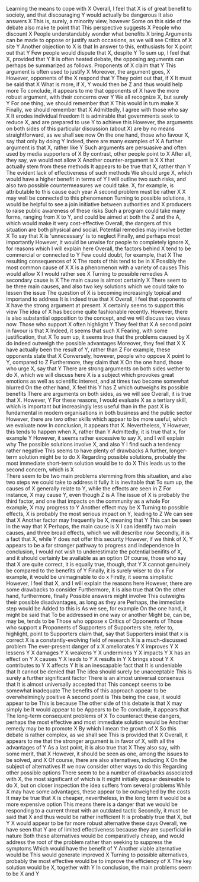 Learning the means to cope with X
Overall, I feel that X is of great benefit to society, and that discouraging Y would actually be dangerous
It also answers X
This is, surely, a minority view, however
Some on this side of the debate also make te point that
This perspective suggests X
People who discount X
People understandably wonder what benefits X bring 
Arguments can be made to oppose or justify such occasions, as we will see
Critics of X site Y
Another objection to X is that 
In answer to this, enthusiasts for X point out that Y
Few people would dispute that X, despite Y
To sum up, I feel that X, provided that Y
It is often heated debate, the opposing arguments can perhaps be summarized as follows. 
Proponents of X claim that Y
This argument is often used to justify X
Moreover, the argument goes, X
However, opponents of the X respond that Y
They point out that, if X 
It must be said that X
What is more, if X, Y would then be Z and thus would help more 
To conclude, it appears to me that opponents of X have the more robust argument, with their concerns over Y
We all recognize X, but surely Y
For one thing, we should remember that X
This would in turn make X
Finally, we should remember that X
Admittedly, I agree with those who say X
It erodes individual freedom
It is admirable that governments seek to reduce X, and are prepared to use Y to achieve this
However, the arguments on both sides of this particular discussion (about X) are by no means straightforward, as we shall see now
On the one hand, those who favour X, say that only by doing Y
Indeed, there are many examples of X
A further argument is that X, rather like Y
Such arguments are persuasive and often used by media supporters of X
By contrast, other people point to X
After all, they say, we would not allow X
Another counter-argument is X
X that actually stem from these methods 
It appears to be true that X, rather than Y
The evident lack of effectiveness of such methods 
We should urge X, which would have a higher benefit in terms of Y
I will outline two such risks, and also two possible countermeasures we could take. 
X, for example, is attributable to this cause each year
A second problem must be rather X
X may well be connected to this phenomenon 
Turning to possible solutions, it would be helpful to see a join initiative between authorities and X producers to raise public awareness of these risks
Such a program could take many forms, ranging from X to Y, and could be aimed at both the Z and the A, which would make it very cost-effective 
Overall, the dangers of this situation are both physical and social. 
Potential remedies may involve better X
To say that X is 'unnecessary' is to neglect
Finally, and perhaps most importantly
However, it would be unwise for people to completely ignore X, for reasons which I will explain here
Overall, the factors behind X tend to be commercial or connected to Y
Few could doubt, for example, that X
The resulting consequences of X
The roots of this tend to be in X
Possibly the most common cause of X
X is a phenomenon with a variety of causes 
This would allow X
I would rather see X
Turning to possible remedies
A secondary cause is X
The main cause is almost certainly X
There seem to be three main causes, and also two key solutions which we could take to lessen the issue
The question of X is becoming increasingly topical and importand to address
It is indeed true that X
Overall, I feel that opponents of X have the strong argument at present. 
X certainly seems to support this view 
The idea of X has become quite fashionable recently. 
However, there is also substantial opposition to the concept, and we will discuss two views now. 
Those who support X often highlight Y
They feel that X
A second point in favour is that X
Indeed, it seems that such X
Fearing, with some justification, that X
To sum up, it seems true that the problems caused by X do indeed outweigh the possible advantages 
Moreover, they feel that X
X have actually been the result of Y, rather than Z
For example, these opponents state that X
Conversely, however, people who oppose X point to Y, compared to Z
Furthermore, they claim that X
On the one hand, those who urge X, say that Y
There are strong arguments on both sides wether to do X, which we will discuss here
X is a subject which provokes great emotions as well as scientific interest, and at times two become somewhat blurred
On the other hand, X feel this Y has Z which outweighs its possible benefits
There are arguments on both sides, as we will see
Overall, it is true that X. However, Y
For these reasons, I would evaluate X as a tertiary skill, which is important but increasingly less useful than in the past
X is fundamental in modern organisations in both business and the public sector
However, there are two other skills which appear to be more useful, which we evaluate now
In conclusion, it appears that X. Nevertheless, Y
However, this tends to happen when X, rather than Y
Admittedly, it is true that x, for example Y
However, it seems rather excessive to say X, and I will explain why
The possible solutions involve X, and also Y
I find such a tendency rather negative
This seems to have plenty of drawbacks
A further, longer-term solution might be to do X
Regarding possible solutions, probably the most immediate short-term solution would be to do X
This leads us to the second concern, which is X  
There seem to be two main problems stemming from this situation, and also two steps we could take to address it fully
It is inevitable that
To sum up, the causes of X generally relate to Y, while the effects are seen in Z
For instance, X may cause Y, even though Z is A
The issue of X is probably the third factor, and one that impacts on the community as a whole
For example, X may progress to Y
Another effect may be X
Turning to possible effects, X is probably the most serious impact on Y, leading to Z
We can see that X
Another factor may frequently be X, meaning that Y
This can be seen in the way that X
Perhaps, the main cause is X
I can identify two main causes, and three broad effects, which we will describe now
Secondly, it is a fact that X, while Y does not offer this security 
However, if we think of X, Y appears to be a far stronger pathway to progress and independence
In conclusion, I would not wish to underestimate the potential benifits of X, and it should certainly be available as an option 
Of course, those who say that X are quite correct, it is equally true, though, that Y
X cannot genuinely be compared to the benefits of Y
Finally, it is surely wiser to do x
For example, it would be unimaginable to do x
Firstly, it seems simplistic
However, I feel that X, and I will explain the reasons here
However, there are some drawbacks to consider
Furthermore, it is also true that
On the other hand, furthermore, finally
Possible answers might involve
This outweighs their possible disadvantages, as long as they are
Perhaps, the immediate step would be
Added to this is
As we see, for example
On the one hand, it might be said that
To be addressed in one way or another
Might be, can be, may be, tends to be
Those who oppose x
Critics of
Opponents of
Those who support x
Proponents of
Supporters of
Supporters site, refer to, highlight, point to
Supporters claim that, say that
Supporters insist that x is correct
X is a constantly-evolving field of research
X is a much-discussed problem
The ever-present danger of x
X ameliorates Y
X improves Y
X lessens Y
X damages Y
X weakens Y
X undermines Y
X impacts Y
X has an effect on Y
X causes Y
X leads to Y
X results in Y
X brings about Y
X contributes to Y
X affects Y
It is an inescapable fact that
It is undeniable that
It cannot be denied that
The idea should surely be unacceptable
This is surely a further significant factor
There is an almost universal consensus that
It is almost universally accepted that
This concept seems to be somewhat inadequate
The benefits of this approach appear to be overwhelmingly positive 
A second point is
This being the case, it would appear to be
This is because
The other side of this debate is that
X may simply be
It would appear to be
Appears to be
To conclude, it appears that
The long-term consequent problems of X
To counteract these dangers, perhaps the most effective and most immediate solution would be
Another remedy may be to promote X
By which I mean the growth of X 
So this debate is rather complex, as we shall see
This is provided that X
Overall, it appears to me that the stronger argument is in favor of X, with all the advantages of Y 
As a last point, it is also true that X
They also say, with some merit, that X
However, it should be seen as one, among the issues to be solved, and X
Of course, there are also alternatives, including X
On the subject of alternatives
If we now consider other ways to do this
Regarding other possible options
There seem to be a number of drawbacks associated with X, the most significant of which is
It might initially appear desireable to do X, but on closer inspection the idea suffers from several problems
While X may have some advantages, these appear to be outweighed by the costs
It may be true that X is cheaper, nevertheless, in the long term it would be a more expensive option
This means there is a danger that we would be responding to a current threat with an outdated tactic
Secondly, it must be said that X and thus would be rather inefficient
It is probably true that X, but Y
X would appear to be far more robust alternative these days
Overall, we have seen that Y are of limited effectiveness because they are superficial in nature
Both these alternatives would be comparatively cheap, and would address the root of the problem rather than seeking to suppress the symptoms 
Which would have the benefit of Y
Another viable alternative would be
This would generate improved X
Turning to possible alternatives, probably the most effective would be to improve the efficiency of X
The key solution would be X, together with Y
In conclusion, the main problems seem to be X and Y
